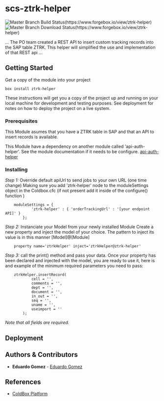 # scs-ztrk-helper
![Master Branch Build Status(https://www.forgebox.io/view/ztrk-helper)](https://www.forgebox.io/api/v1/entry/ztrk-helper/badges/version)
![Master Branch Download Status(https://www.forgebox.io/view/ztrk-helper)](https://www.forgebox.io/api/v1/entry/ztrk-helper/badges/downloads)

... 
The PO team created a REST API to insert custom tracking records into the SAP table ZTRK. This helper will simplified the use and implementation of that REST api
...

## Getting Started
Get a copy of the module into your project
```
box install ztrk-helper
```

These instructions will get you a copy of the project up and running on your local machine for development and testing purposes. See deployment for notes on how to deploy the project on a live system.

### Prerequisites

This Module asumes that you have a ZTRK table in SAP and that an API to insert records is available.

This Module have a dependency on another module called 'api-auth-helper'.  See the module documentation if it needs to be configure. [api-auth-helper](https://github.com/octanner/scs-api-auth-helper)

### Installing

*Step 1:* Override default apiUrl to send jobs to your own URL (one time change)
Making sure you add 'ztrk-helper' node to the moduleSettings object in the Coldbox.cfc (if not present add it inside of the configure() function )
```
    moduleSettings = {
            'ztrk-helper' : { 'orderTrackingUrl' : '[your endpoint API]' }
        }; 
```
*Step 2:* Instanciate your Model from your newly installed Module
Create a new property and inject the model of your choice. The pattern to inject its value is in this manner [Model]@[Module] 
```
    property name='ztrkHelper' inject='ztrkHelper@ztrk-helper'
```
*Step 3:* call the print() method and pass your data.
Once your property has been declared and injected with the model, you are ready to use it, here is and example of the minimum required parameters you need to pass:
```
    ztrkHelper.insertRecord(
            cell = '',
            comments = '',
            dept = '',
            document = '',
            in_out = '',
            seq = '',
            uname = '',
            useimport = ''
        );
```
*Note that all fields are required.* 

## Deployment


## Authors & Contributors

* **Eduardo Gomez** - [Eduardo Gomez](https://github.com/egomezm)

## References

* [ColdBox Platform](https://www.ortussolutions.com/products/coldbox)